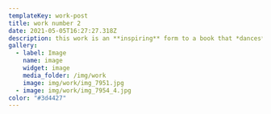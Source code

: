 ```yaml
---
templateKey: work-post
title: work number 2
date: 2021-05-05T16:27:27.318Z
description: this work is an **inspiring** form to a book that *dances* to the voice of home
gallery:
  - label: Image
    name: image
    widget: image
    media_folder: /img/work
    image: img/work/img_7951.jpg
  - image: img/work/img_7954_4.jpg
color: "#3d4427"
---
```

